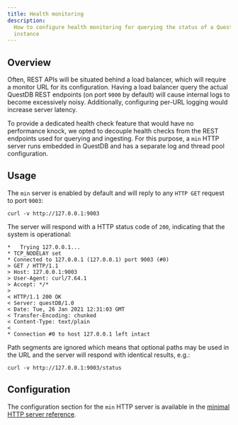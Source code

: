 ```yaml
---
title: Health monitoring
description:
  How to configure health monitoring for querying the status of a QuestDB
  instance
---
```


## Overview

Often, REST APIs will be situated behind a load balancer, which will require a
monitor URL for its configuration. Having a load balancer query the actual
QuestDB REST endpoints (on port `9000` by default) will cause internal logs to
become excessively noisy. Additionally, configuring per-URL logging would
increase server latency.

To provide a dedicated health check feature that would have no performance
knock, we opted to decouple health checks from the REST endpoints used for
querying and ingesting. For this purpose, a `min` HTTP server runs embedded in
QuestDB and has a separate log and thread pool configuration.

## Usage

The `min` server is enabled by default and will reply to any `HTTP GET` request
to port `9003`:

```shell title="GET health status of local instance"
curl -v http://127.0.0.1:9003
```

The server will respond with a HTTP status code of `200`, indicating that the
system is operational:

```shell title="200 'OK' response"
*   Trying 127.0.0.1...
* TCP_NODELAY set
* Connected to 127.0.0.1 (127.0.0.1) port 9003 (#0)
> GET / HTTP/1.1
> Host: 127.0.0.1:9003
> User-Agent: curl/7.64.1
> Accept: */*
>
< HTTP/1.1 200 OK
< Server: questDB/1.0
< Date: Tue, 26 Jan 2021 12:31:03 GMT
< Transfer-Encoding: chunked
< Content-Type: text/plain
<
* Connection #0 to host 127.0.0.1 left intact
```

Path segments are ignored which means that optional paths may be used in the URL
and the server will respond with identical results, e.g.:

```shell title="GET health status with arbitraty path"
curl -v http://127.0.0.1:9003/status
```

## Configuration

The configuration section for the `min` HTTP server is available in the
[minimal HTTP server reference](/docs/reference/configuration#minimal-http-server).
